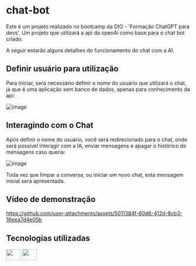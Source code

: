 # chat-bot
Este é um projeto realizado no bootcamp da DIO - 'Formação ChatGPT para devs'. Um projeto que utilizará a api da openAi como base para o chat bot criado.

A seguir estarão alguns detalhes do funcionamento do chat com a AI.

## Definir usuário para utilização
Para iniciar, será necessário definir o nome do usuário que utilizará o chat, já que é uma aplicação sem banco de dados, apenas para conhecimento da api:

![image](https://github.com/user-attachments/assets/c1d14ade-a2c0-40fc-a449-0adc9f41816b)

## Interagindo com o Chat
Após definir o nome do usuário, você será redirecionado para o chat, onde será possível interagir com a IA, enviar mensagens e apagar o histórico de mensagens caso queria:

![image](https://github.com/user-attachments/assets/d3854bea-be12-47f8-9cf9-d8700d99acad)

Toda vez que limpar a conversa, ou iniciar um novo chat, esta mensagem inicial será apresentada.


## Vídeo de demonstração

https://github.com/user-attachments/assets/5011384f-60d6-412d-8cb3-16eea7d4e05b


## Tecnologias utilizadas

<div style="display: inline-block;">
<img src="https://cdn.jsdelivr.net/gh/devicons/devicon@latest/icons/react/react-original.svg" width="40px" height="30px" />
<img src="https://cdn.jsdelivr.net/gh/devicons/devicon@latest/icons/nodejs/nodejs-original-wordmark.svg" width="40px" height="30px" />
</div>
